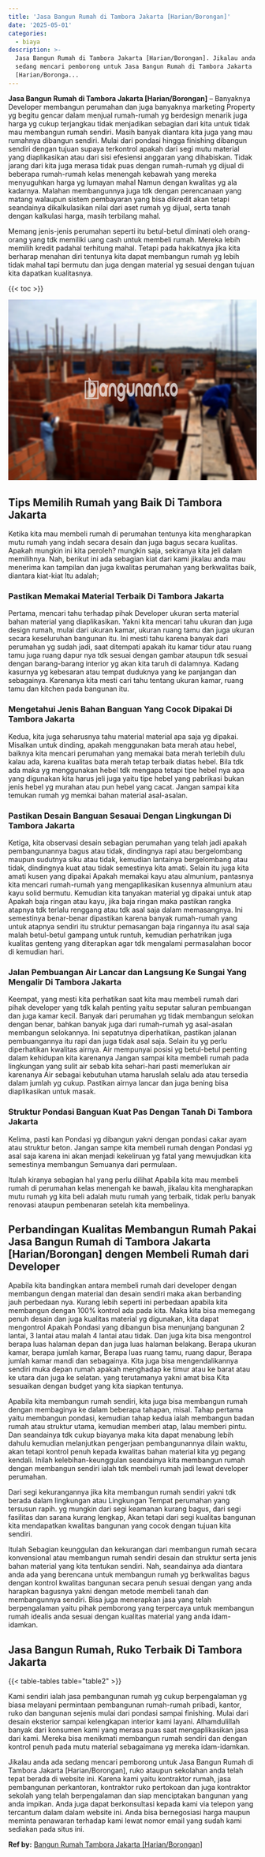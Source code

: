 ```yaml
---
title: 'Jasa Bangun Rumah di Tambora Jakarta [Harian/Borongan]'
date: '2025-05-01'
categories:
  - biaya
description: >-
  Jasa Bangun Rumah di Tambora Jakarta [Harian/Borongan]. Jikalau anda ada
  sedang mencari pemborong untuk Jasa Bangun Rumah di Tambora Jakarta
  [Harian/Boronga...
---
```


**Jasa Bangun Rumah di Tambora Jakarta \[Harian/Borongan\]** – Banyaknya Developer membangun perumahan dan juga banyaknya marketing Property yg begitu gencar dalam menjual rumah-rumah yg berdesign menarik juga harga yg cukup terjangkau tidak menjadikan sebagian dari kita untuk tidak mau membangun rumah sendiri. Masih banyak diantara kita juga yang mau rumahnya dibangun sendiri. Mulai dari pondasi hingga finishing dibangun sendiri dengan tujuan supaya terkontrol apakah dari segi mutu material yang diaplikasikan atau dari sisi efesiensi anggaran yang dihabiskan. Tidak jarang dari kita juga merasa tidak puas dengan rumah-rumah yg dijual di beberapa rumah-rumah kelas menengah kebawah yang mereka menyuguhkan harga yg lumayan mahal Namun dengan kwalitas yg ala kadarnya. Malahan membangunnya juga tdk dengan perencanaan yang matang walaupun sistem pembayaran yang bisa dikredit akan tetapi seandainya dikalkulasikan nilai dari aset rumah yg dijual, serta tanah dengan kalkulasi harga, masih terbilang mahal.

Memang jenis-jenis perumahan seperti itu betul-betul diminati oleh orang-orang yang tdk memiliki uang cash untuk membeli rumah. Mereka lebih memilih kredit padahal terhitung mahal. Tetapi pada hakikatnya jika kita berharap menahan diri tentunya kita dapat membangun rumah yg lebih tidak mahal tapi bermutu dan juga dengan material yg sesuai dengan tujuan kita dapatkan kualitasnya.

{{< toc >}}

![Jasa Bangun Rumah di Tambora Jakarta [Harian/Borongan]](/images/borong-bangunan-16.png)

## Tips Memilih Rumah yang Baik Di Tambora Jakarta

Ketika kita mau membeli rumah di perumahan tentunya kita mengharapkan mutu rumah yang indah secara desain dan juga bagus secara kualitas. Apakah mungkin ini kita peroleh? mungkin saja, sekiranya kita jeli dalam memilihnya. Nah, berikut ini ada sebagian kiat dari kami jikalau anda mau menerima kan tampilan dan juga kwalitas perumahan yang berkwalitas baik, diantara kiat-kiat Itu adalah;

### Pastikan Memakai Material Terbaik Di Tambora Jakarta

Pertama, mencari tahu terhadap pihak Developer ukuran serta material bahan material yang diaplikasikan. Yakni kita mencari tahu ukuran dan juga design rumah, mulai dari ukuran kamar, ukuran ruang tamu dan juga ukuran secara keseluruhan bangunan itu. Ini mesti tahu karena banyak dari perumahan yg sudah jadi, saat ditempati apakah itu kamar tidur atau ruang tamu juga ruang dapur nya tdk sesuai dengan gambar ataupun tdk sesuai dengan barang-barang interior yg akan kita taruh di dalamnya. Kadang kasurnya yg kebesaran atau tempat duduknya yang ke panjangan dan sebagainya. Karenanya kita mesti cari tahu tentang ukuran kamar, ruang tamu dan kitchen pada bangunan itu.

### Mengetahui Jenis Bahan Banguan Yang Cocok Dipakai Di Tambora Jakarta

Kedua, kita juga seharusnya tahu material material apa saja yg dipakai. Misalkan untuk dinding, apakah menggunakan bata merah atau hebel, baiknya kita mencari perumahan yang memakai bata merah terlebih dulu kalau ada, karena kualitas bata merah tetap terbaik diatas hebel. Bila tdk ada maka yg menggunakan hebel tdk mengapa tetapi tipe hebel nya apa yang digunakan kita harus jeli juga yaitu tipe hebel yang pabrikasi bukan jenis hebel yg murahan atau pun hebel yang cacat. Jangan sampai kita temukan rumah yg memkai bahan material asal-asalan.

### Pastikan Desain Banguan Sesauai Dengan Lingkungan Di Tambora Jakarta

Ketiga, kita observasi desain sebagian perumahan yang telah jadi apakah pembangunannya bagus atau tidak, dindingnya rapi atau bergelombang maupun sudutnya siku atau tidak, kemudian lantainya bergelombang atau tidak, dindingnya kuat atau tidak semestinya kita amati. Selain itu juga kita amati kusen yang dipakai Apakah memakai kayu atau almunium, pantasnya kita mencari rumah-rumah yang mengaplikasikan kusennya almunium atau kayu solid bermutu. Kemudian kita tanyakan material yg dipakai untuk atap Apakah baja ringan atau kayu, jika baja ringan maka pastikan rangka atapnya tdk terlalu renggang atau tdk asal saja dalam memasangnya. Ini semestinya benar-benar dipastikan karena banyak rumah-rumah yang untuk atapnya sendiri itu struktur pemasangan baja ringannya itu asal saja malah betul-betul gampang untuk runtuh, kemudian perhatrikan juga kualitas genteng yang diterapkan agar tdk mengalami permasalahan bocor di kemudian hari.

### Jalan Pembuangan Air Lancar dan Langsung Ke Sungai Yang Mengalir Di Tambora Jakarta

Keempat, yang mesti kita perhatikan saat kita mau membeli rumah dari pihak developer yang tdk kalah penting yaitu seputar saluran pembuangan dan juga kamar kecil. Banyak dari perumahan yg tidak membangun selokan dengan benar, bahkan banyak juga dari rumah-rumah yg asal-asalan membangun selokannya. Ini sepatutnya diperhatikan, pastikan jalanan pembuangannya itu rapi dan juga tidak asal saja. Selain itu yg perlu diperhatikan kwalitas airnya. Air mempunyai posisi yg betul-betul penting dalam kehidupan kita karenanya Jangan sampai kita membeli rumah pada lingkungan yang sulit air sebab kita sehari-hari pasti memerlukan air karenanya Air sebagai kebutuhan utama haruslah selalu ada atau tersedia dalam jumlah yg cukup. Pastikan airnya lancar dan juga bening bisa diaplikasikan untuk masak.

### Struktur Pondasi Banguan Kuat Pas Dengan Tanah Di Tambora Jakarta

Kelima, pasti kan Pondasi yg dibangun yakni dengan pondasi cakar ayam atau struktur beton. Jangan sampe kita membeli rumah dengan Pondasi yg asal saja karena ini akan menjadi kekeliruan yg fatal yang mewujudkan kita semestinya membangun Semuanya dari permulaan.

Itulah kiranya sebagian hal yang perlu dilihat Apabila kita mau membeli rumah di perumahan kelas menengah ke bawah, jikalau kita mengharapkan mutu rumah yg kita beli adalah mutu rumah yang terbaik, tidak perlu banyak renovasi ataupun pembenaran setelah kita membelinya.

## Perbandingan Kualitas Membangun Rumah Pakai Jasa Bangun Rumah di Tambora Jakarta \[Harian/Borongan\] dengen Membeli Rumah dari Developer

Apabila kita bandingkan antara membeli rumah dari developer dengan membangun dengan material dan desain sendiri maka akan berbanding jauh perbedaan nya. Kurang lebih seperti ini perbedaan apabila kita membangun dengan 100% kontrol ada pada kita. Maka kita bisa memegang penuh desain dan juga kualitas material yg digunakan, kita dapat mengontrol Apakah Pondasi yang dibangun bisa menunjang bangunan 2 lantai, 3 lantai atau malah 4 lantai atau tidak. Dan juga kita bisa mengontrol berapa luas halaman depan dan juga luas halaman belakang. Berapa ukuran kamar, berapa jumlah kamar, Berapa luas ruang tamu, ruang dapur, Berapa jumlah kamar mandi dan sebagainya. Kita juga bisa mengendalikannya sendiri muka depan rumah apakah menghadap ke timur atau ke barat atau ke utara dan juga ke selatan. yang terutamanya yakni amat bisa Kita sesuaikan dengan budget yang kita siapkan tentunya.

Apabila kita membangun rumah sendiri, kita juga bisa membangun rumah dengan membaginya ke dalam beberapa tahapan, misal. Tahap pertama yaitu membangun pondasi, kemudian tahap kedua ialah membangun badan rumah atau struktur utama, kemudian memberi atap, lalau memberi pintu. Dan seandainya tdk cukup biayanya maka kita dapat menabung lebih dahulu kemudian melanjutkan pengerjaan pembangunannya dilain waktu, akan tetapi kontrol penuh kepada kwalitas bahan material kita yg pegang kendali. Inilah kelebihan-keunggulan seandainya kita membangun rumah dengan membangun sendiri ialah tdk membeli rumah jadi lewat developer perumahan.

Dari segi kekurangannya jika kita membangun rumah sendiri yakni tdk berada dalam lingkungan atau Lingkungan Tempat perumahan yang tersusun rapih. yg mungkin dari segi keamanan kurang bagus, dari segi fasilitas dan sarana kurang lengkap, Akan tetapi dari segi kualitas bangunan kita mendapatkan kwalitas bangunan yang cocok dengan tujuan kita sendiri.

Itulah Sebagian keunggulan dan kekurangan dari membangun rumah secara konvensional atau membangun rumah sendiri desain dan struktur serta jenis bahan material yang kita tentukan sendiri. Nah, seandainya ada diantara anda ada yang berencana untuk membangun rumah yg berkwalitas bagus dengan kontrol kwalitas bangunan secara penuh sesuai dengan yang anda harapkan bagusnya yakni dengan metode membeli tanah dan membangunnya sendiri. Bisa juga menerapkan jasa yang telah berpengalaman yaitu pihak pemborong yang terpercaya untuk membangun rumah idealis anda sesuai dengan kualitas material yang anda idam-idamkan.

## Jasa Bangun Rumah, Ruko Terbaik Di Tambora Jakarta

{{< table-tables table="table2" >}}

Kami sendiri ialah jasa pembangunan rumah yg cukup berpengalaman yg biasa melayani permintaan pembangunan rumah-rumah pribadi, kantor, ruko dan bangunan sejenis mulai dari pondasi sampai finishing. Mulai dari desain eksterior sampai kelengkapan interior kami layani. Alhamdulillah banyak dari konsumen kami yang merasa puas saat mengaplikasikan jasa dari kami. Mereka bisa menikmati membangun rumah sendiri dan dengan kontrol penuh pada mutu material sebagaimana yg mereka idam-idamkan.

Jikalau anda ada sedang mencari pemborong untuk Jasa Bangun Rumah di Tambora Jakarta \[Harian/Borongan\], ruko ataupun sekolahan anda telah tepat berada di website ini. Karena kami yaitu kontraktor rumah, jasa pembangunan perkantoran, kontraktor ruko pertokoan dan juga kontraktor sekolah yang telah berpengalaman dan siap menciptakan bangunan yang anda impikan. Anda juga dapat berkonsultasi kepada kami via telepon yang tercantum dalam dalam website ini. Anda bisa bernegosiasi harga maupun meminta penawaran terhadap kami lewat nomor email yang sudah kami sediakan pada situs ini.

**Ref by:** [Bangun Rumah Tambora Jakarta [Harian/Borongan]](https://id.wikipedia.org/wiki/Bangun)
